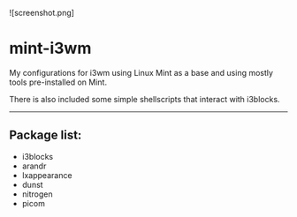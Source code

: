 ![screenshot.png]

# mint-i3wm

My configurations for i3wm using Linux Mint as a base and using mostly tools pre-installed on Mint.

There is also included some simple shellscripts that interact with i3blocks.

***

## Package list:

- i3blocks
- arandr
- lxappearance
- dunst
- nitrogen
- picom
